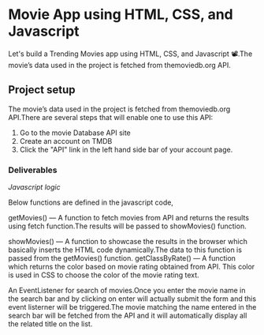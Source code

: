 # Movie App using HTML, CSS, and Javascript

Let's build a Trending Movies app using HTML, CSS, and Javascript 📽.The movie’s data used in the project is fetched from themoviedb.org API.

## Project setup
The movie’s data used in the project is fetched from themoviedb.org API.There are several steps that will enable one to use this API:

1. Go to the movie Database API site
2. Create an account on TMDB
3. Click the "API" link in the left hand side bar of your account page.


### Deliverables
*Javascript logic*

Below functions are defined in the javascript code,

getMovies() — A function to fetch movies from API and returns the results using fetch function.The results will be passed to showMovies() function.

showMovies() — A function to showcase the results in the browser which basically inserts the HTML code dynamically.The data to this function is passed from the getMovies() function.
getClassByRate() — A function which returns the color based on movie rating obtained from API. This color is used in CSS to choose the color of the movie rating text.

An EventListener for search of movies.Once you enter the movie name in the search bar and by clicking on enter will actually submit the form and this event listerner will be triggered.The movie matching the name entered in the search bar will be fetched from the API and it will automatically display all the related title on the list.

